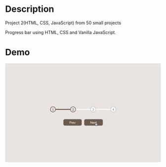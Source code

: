 # Description 

Project 2(HTML, CSS, JavaScript) from 50 small projects 

Progress bar using HTML, CSS and Vanilla JavaScript.

# Demo

![demo gif](./example.gif)
